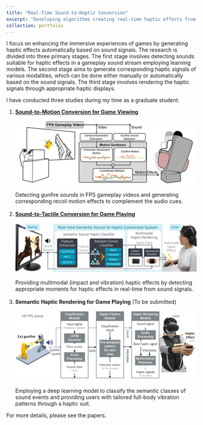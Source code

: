 ```yaml
---
title: "Real-Time Sound-to-Haptic Conversion"
excerpt: "Developing algorithms creating real-time haptic effects from sound signals, tailored for enhancing gameplay user experiences. <br/><img src='/images/portfolio1.png'>"
collection: portfolio
---
```


I focus on enhancing the immersive experiences of games by generating haptic effects automatically based on sound signals.
The research is divided into three primary stages.
The first stage involves detecting sounds suitable for haptic effects in a gameplay sound stream employing learning models.
The second stage aims to generate corresponding haptic signals of various modalities, which can be done either manually or automatically based on the sound signals.
The third stage involves rendering the haptic signals through appropriate haptic displays.   

I have conducted three studies during my time as a graduate student.   
1. [<b>Sound-to-Motion Conversion for Game Viewing</b>](/publication/2021-05-07-Improving)<br/><br/><img src='/images/teaser1.png'><br/><br/>Detecting gunfire sounds in FPS gameplay videos and generating corresponding recoil motion effects to complement the audio cues.<br/><br/>
2. [<b>Sound-to-Tactile Conversion for Game Playing</b>](/publication/2023-04-19-Generating)<br/><br/><img src='/images/teaser2.png'><br/><br/> Providing multimodal (impact and vibration) haptic effects by detecting appropriate moments for haptic effects in real-time from sound signals.<br/><br/>
3. <b>Semantic Haptic Rendering for Game Playing</b> (To be submitted)<br/><br/><img src='/images/teaser3.png'><br/><br/> Employing a deep learning model to classify the semantic classes of sound events and providing users with tailored full-body vibration patterns through a haptic suit.   

For more details, please see the papers.
